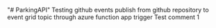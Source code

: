 "# ParkingAPI" 
Testing github events publish from github repository to event grid topic through azure function app trigger
Test comment 1
